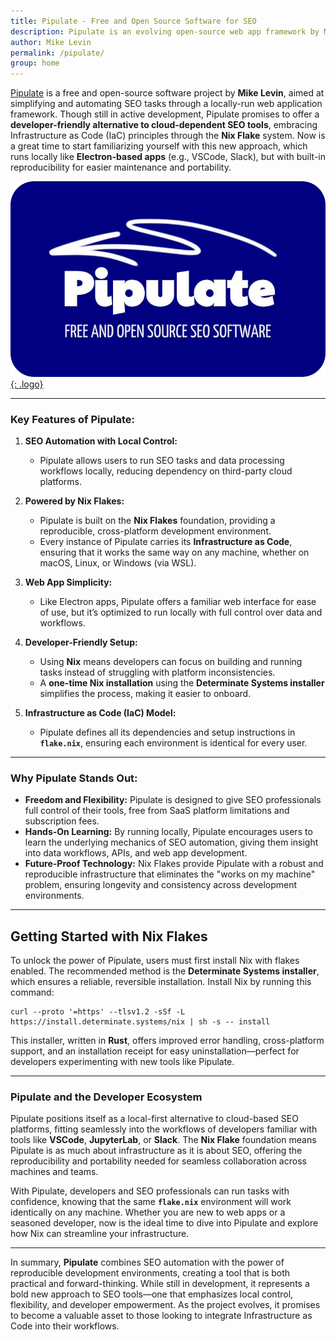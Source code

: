```yaml
---
title: Pipulate - Free and Open Source Software for SEO
description: Pipulate is an evolving open-source web app framework by Mike Levin for automating SEO tasks, designed to run locally using Nix Flakes.
author: Mike Levin
permalink: /pipulate/
group: home
---
```


[Pipulate](https://pipulate.com) is a free and open-source software project by **Mike Levin**, aimed at simplifying and automating SEO tasks through a locally-run web application framework. Though still in active development, Pipulate promises to offer a **developer-friendly alternative to cloud-dependent SEO tools**, embracing Infrastructure as Code (IaC) principles through the **Nix Flake** system. Now is a great time to start familiarizing yourself with this new approach, which runs locally like **Electron-based apps** (e.g., VSCode, Slack), but with built-in reproducibility for easier maintenance and portability.

[![Pipulate Logo - Open source SEO software](/assets/logo/Pipulate.PNG){: .logo}](https://github.com/miklevin/pipulate)

---

### **Key Features of Pipulate:**

1. **SEO Automation with Local Control:**
   - Pipulate allows users to run SEO tasks and data processing workflows locally, reducing dependency on third-party cloud platforms.

2. **Powered by Nix Flakes:**
   - Pipulate is built on the **Nix Flakes** foundation, providing a reproducible, cross-platform development environment.
   - Every instance of Pipulate carries its **Infrastructure as Code**, ensuring that it works the same way on any machine, whether on macOS, Linux, or Windows (via WSL).

3. **Web App Simplicity:**
   - Like Electron apps, Pipulate offers a familiar web interface for ease of use, but it’s optimized to run locally with full control over data and workflows.

4. **Developer-Friendly Setup:**
   - Using **Nix** means developers can focus on building and running tasks instead of struggling with platform inconsistencies.
   - A **one-time Nix installation** using the **Determinate Systems installer** simplifies the process, making it easier to onboard.

5. **Infrastructure as Code (IaC) Model:**
   - Pipulate defines all its dependencies and setup instructions in **`flake.nix`**, ensuring each environment is identical for every user.

---

### **Why Pipulate Stands Out:**

- **Freedom and Flexibility:** Pipulate is designed to give SEO professionals full control of their tools, free from SaaS platform limitations and subscription fees.
- **Hands-On Learning:** By running locally, Pipulate encourages users to learn the underlying mechanics of SEO automation, giving them insight into data workflows, APIs, and web app development.
- **Future-Proof Technology:** Nix Flakes provide Pipulate with a robust and reproducible infrastructure that eliminates the "works on my machine" problem, ensuring longevity and consistency across development environments.

---

## **Getting Started with Nix Flakes**

To unlock the power of Pipulate, users must first install Nix with flakes enabled. The recommended method is the **Determinate Systems installer**, which ensures a reliable, reversible installation. Install Nix by running this command:

```
curl --proto '=https' --tlsv1.2 -sSf -L https://install.determinate.systems/nix | sh -s -- install
```

This installer, written in **Rust**, offers improved error handling, cross-platform support, and an installation receipt for easy uninstallation—perfect for developers experimenting with new tools like Pipulate.

---

### **Pipulate and the Developer Ecosystem**

Pipulate positions itself as a local-first alternative to cloud-based SEO platforms, fitting seamlessly into the workflows of developers familiar with tools like **VSCode**, **JupyterLab**, or **Slack**. The **Nix Flake** foundation means Pipulate is as much about infrastructure as it is about SEO, offering the reproducibility and portability needed for seamless collaboration across machines and teams.

With Pipulate, developers and SEO professionals can run tasks with confidence, knowing that the same **`flake.nix`** environment will work identically on any machine. Whether you are new to web apps or a seasoned developer, now is the ideal time to dive into Pipulate and explore how Nix can streamline your infrastructure.

---

In summary, **Pipulate** combines SEO automation with the power of reproducible development environments, creating a tool that is both practical and forward-thinking. While still in development, it represents a bold new approach to SEO tools—one that emphasizes local control, flexibility, and developer empowerment. As the project evolves, it promises to become a valuable asset to those looking to integrate Infrastructure as Code into their workflows.
